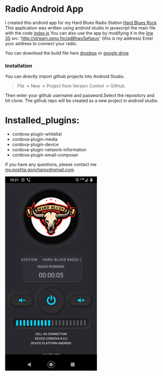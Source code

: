 # Radio Android App 
I created this android app for my Hard Blues Radio Station [Hard Blues Rock](https://zeno.fm/hardblues/)
This application was written using android studio in javascript the main file with the code [index.js](https://github.com/Raz-Dva/Hard-Blues-Radio/blob/master/platforms/android/app/src/main/assets/www/js/index.js)
You can also use the app by modifying it in the [line 35](https://github.com/Raz-Dva/Hard-Blues-Radio/blob/master/platforms/android/app/src/main/assets/www/js/index.js#L35)   src: 'http://stream.zeno.fm/qd8hws5efseuv' (this is my address)    Enter your address to connect your radio.

You can download the build file here [dropbox](https://www.dropbox.com/sh/t03841fc8ine8hg/AAARqOrITqRznN10aeMw3Jy4a?dl=0)
or [google drive](https://drive.google.com/drive/folders/1gaYjfjlU-rGg_msVbPA1FO-5eOWbLiad)

### Installation   
You can directly import github projects into Android Studio. 

>File -> New -> Project from Version Control -> GitHub.

Then enter your github username and password.Select the repository and hit clone.
The github repo will be created as a new project in android studio.

# Installed_plugins:
- cordova-plugin-whitelist
- cordova-plugin-media
- cordova-plugin-device
- cordova-plugin-network-information
- cordova-plugin-email-composer

If you have any questions, please contact me  my.poshta.goncharov@gmail.com

![alt text](https://github.com/Raz-Dva/Hard-Blues-Radio/blob/master/imgonline-com-ua-Resize-IVoiQUrR34ll0C.jpg?raw=true)
